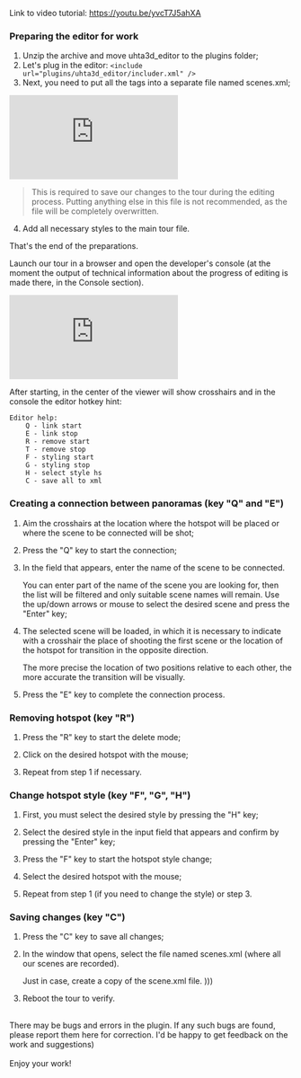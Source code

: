 Link to video tutorial: https://youtu.be/yvcT7J5ahXA

### Preparing the editor for work

1. Unzip the archive and move uhta3d_editor to the plugins folder;
2. Let's plug in the editor:
`<include url="plugins/uhta3d_editor/includer.xml" />`
3. Next, you need to put all the <scene> tags into a separate file named scenes.xml;

![](https://krpano.com/forum/wbb/core/index.php?attachment/3730-image-png/)

> This is required to save our changes to the tour during the editing process. Putting anything else in this file is not recommended, as the file will be completely overwritten.

4. Add all necessary styles to the main tour file.

That's the end of the preparations.

Launch our tour in a browser and open the developer's console (at the moment the output of technical information about the progress of editing is made there, in the Console section).

![](https://krpano.com/forum/wbb/core/index.php?attachment/3731-image-png/)

After starting, in the center of the viewer will show crosshairs and in the console the editor hotkey hint:

```
Editor help:
    Q - link start
    E - link stop
    R - remove start
    T - remove stop
    F - styling start
    G - styling stop
    H - select style hs
    C - save all to xml
```

### Creating a connection between panoramas (key "Q" and "E")

1. Aim the crosshairs at the location where the hotspot will be placed or where the scene to be connected will be shot;
2. Press the "Q" key to start the connection;
3. In the field that appears, enter the name of the scene to be connected.

   You can enter part of the name of the scene you are looking for, then the list will be filtered and only suitable scene names will remain.
   Use the up/down arrows or mouse to select the desired scene and press the "Enter" key;
5. The selected scene will be loaded, in which it is necessary to indicate with a crosshair the place of shooting the first scene or the location of the hotspot for transition in the opposite direction.

   The more precise the location of two positions relative to each other, the more accurate the transition will be visually.
7. Press the "E" key to complete the connection process.

### Removing hotspot (key "R")

1. Press the "R" key to start the delete mode;
   
3. Click on the desired hotspot with the mouse;
   
5. Repeat from step 1 if necessary.

### Change hotspot style (key "F", "G", "H")

1. First, you must select the desired style by pressing the "H" key;
   
3. Select the desired style in the input field that appears and confirm by pressing the "Enter" key;
4. Press the "F" key to start the hotspot style change;
5. Select the desired hotspot with the mouse;
6. Repeat from step 1 (if you need to change the style) or step 3.

### Saving changes (key "C")

1. Press the "C" key to save all changes;
2. In the window that opens, select the file named scenes.xml (where all our scenes are recorded).
   
   Just in case, create a copy of the scene.xml file. )))
4. Reboot the tour to verify.

<br>
There may be bugs and errors in the plugin. If any such bugs are found, please report them here for correction.
I'd be happy to get feedback on the work and suggestions)
<br><br>
Enjoy your work!

